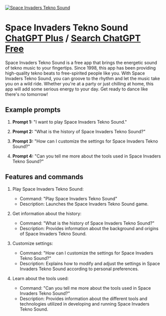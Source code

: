 
[![Space Invaders Tekno Sound](https://files.oaiusercontent.com/file-HkZHBJ4nAt9pxMzCGmSjvsVn?se=2123-10-19T21%3A13%3A19Z&sp=r&sv=2021-08-06&sr=b&rscc=max-age%3D31536000%2C%20immutable&rscd=attachment%3B%20filename%3De095076a-61cf-4040-96f0-31f88d55174a.png&sig=G/xXBWUSSPD3X6hzXJFMj2tRJ5FRY2k2200hxUmJRUM%3D)](https://chat.openai.com/g/g-vXSQOHNVG-space-invaders-tekno-sound)

# Space Invaders Tekno Sound [ChatGPT Plus](https://chat.openai.com/g/g-vXSQOHNVG-space-invaders-tekno-sound) / [Search ChatGPT Free](https://gptcall.net/index.html#/?search=Space%20Invaders%20Tekno%20Sound)

Space Invaders Tekno Sound is a free app that brings the energetic sound of tekno music to your fingertips. Since 1998, this app has been providing high-quality tekno beats to free-spirited people like you. With Space Invaders Tekno Sound, you can groove to the rhythm and let the music take you on a wild ride. Whether you're at a party or just chilling at home, this app will add some serious energy to your day. Get ready to dance like there's no tomorrow!

## Example prompts

1. **Prompt 1:** "I want to play Space Invaders Tekno Sound."

2. **Prompt 2:** "What is the history of Space Invaders Tekno Sound?"

3. **Prompt 3:** "How can I customize the settings for Space Invaders Tekno Sound?"

4. **Prompt 4:** "Can you tell me more about the tools used in Space Invaders Tekno Sound?"

## Features and commands

1. Play Space Invaders Tekno Sound:
   - Command: "Play Space Invaders Tekno Sound"
   - Description: Launches the Space Invaders Tekno Sound game.

2. Get information about the history:
   - Command: "What is the history of Space Invaders Tekno Sound?"
   - Description: Provides information about the background and origins of Space Invaders Tekno Sound.

3. Customize settings:
   - Command: "How can I customize the settings for Space Invaders Tekno Sound?"
   - Description: Explains how to modify and adjust the settings in Space Invaders Tekno Sound according to personal preferences.

4. Learn about the tools used:
   - Command: "Can you tell me more about the tools used in Space Invaders Tekno Sound?"
   - Description: Provides information about the different tools and technologies utilized in developing and running Space Invaders Tekno Sound.


